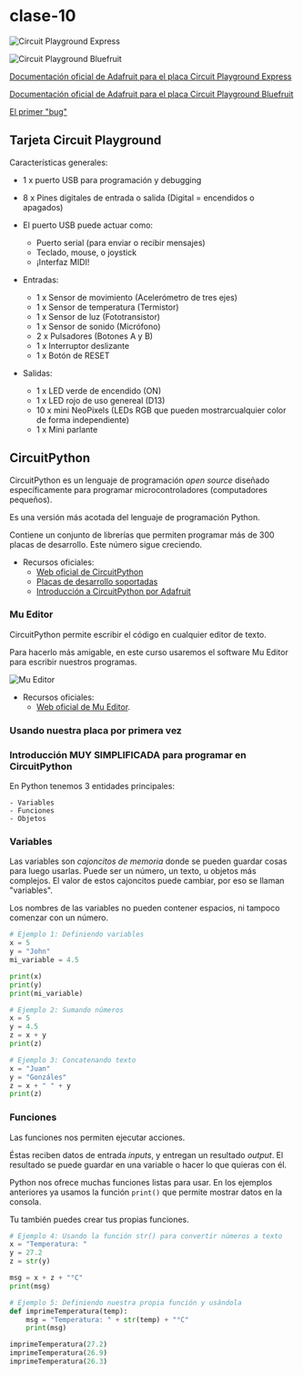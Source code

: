 # clase-10

![Circuit Playground Express](./imagenes/circuit-playground-express.jpg 'Circuit Playground Express')

![Circuit Playground Bluefruit](./imagenes/circuit-playground-bluefruit.jpg 'Circuit Playground Bluefruit')

[Documentación oficial de Adafruit para el placa Circuit Playground Express](https://learn.adafruit.com/adafruit-circuit-playground-express "Circuit Playground Express")

[Documentación oficial de Adafruit para el placa Circuit Playground Bluefruit](https://learn.adafruit.com/adafruit-circuit-playground-bluefruit "Circuit Playground Bluefruit")

[El primer "bug"](https://en.wikipedia.org/wiki/Software_bug 'El primer "bug"')

## Tarjeta Circuit Playground

Características generales:

- 1 x puerto USB para programación y debugging
- 8 x Pines digitales de entrada o salida (Digital = encendidos o apagados)

- El puerto USB puede actuar como:
    - Puerto serial (para enviar o recibir mensajes)
    - Teclado, mouse, o joystick
    - ¡Interfaz MIDI! 

- Entradas:
    - 1 x Sensor de movimiento (Acelerómetro de tres ejes)
    - 1 x Sensor de temperatura (Termistor)
    - 1 x Sensor de luz (Fototransistor)
    - 1 x Sensor de sonido (Micrófono)
    - 2 x Pulsadores (Botones A y B)
    - 1 x Interruptor deslizante
    - 1 x Botón de RESET
- Salidas:
    - 1 x LED verde de encendido (ON)
    - 1 x LED rojo de uso genereal (D13)
    - 10 x mini NeoPixels (LEDs RGB que pueden mostrarcualquier color de forma independiente)
    - 1 x Mini parlante

## CircuitPython

CircuitPython es un lenguaje de programación *open source* diseñado específicamente para programar microcontroladores (computadores pequeños). 

Es una versión más acotada del lenguaje de programación Python.

Contiene un conjunto de librerías que permiten programar más de 300 placas de desarrollo. Este número sigue creciendo.

- Recursos oficiales:
    - [Web oficial de CircuitPython](https://circuitpython.org/ "CircuitPython")
    - [Placas de desarrollo soportadas](https://circuitpython.org/downloads "Placas")
    - [Introducción a CircuitPython por Adafruit](https://learn.adafruit.com/welcome-to-circuitpython/what-is-circuitpython "Introducción a CircuitPython")
    
### Mu Editor

CircuitPython permite escribir el código en cualquier editor de texto.

Para hacerlo más amigable, en este curso usaremos el software Mu Editor para escribir nuestros programas.

![Mu Editor](./imagenes/mu-editor-2.png 'Mu Editor')

- Recursos oficiales:
    - [Web oficial de Mu Editor](https://codewith.mu/ 'Descarga Mu Editor').

### Usando nuestra placa por primera vez



### Introducción MUY SIMPLIFICADA para programar en CircuitPython

En Python tenemos 3 entidades principales:

    - Variables
    - Funciones
    - Objetos

### Variables
    
Las variables son *cajoncitos de memoria* donde se pueden guardar cosas para luego usarlas. Puede ser un número, un texto, u objetos más complejos. El valor de estos cajoncitos puede cambiar, por eso se llaman "variables".

Los nombres de las variables no pueden contener espacios, ni tampoco comenzar con un número.

```python
# Ejemplo 1: Definiendo variables
x = 5
y = "John"
mi_variable = 4.5

print(x)
print(y)
print(mi_variable)
```

```python
# Ejemplo 2: Sumando números
x = 5
y = 4.5
z = x + y
print(z)
```

```python
# Ejemplo 3: Concatenando texto
x = "Juan"
y = "Gonzáles"
z = x + " " + y
print(z)
```

### Funciones

Las funciones nos permiten ejecutar acciones. 

Éstas reciben datos de entrada *inputs*, y entregan un resultado *output*. El resultado se puede guardar en una variable o hacer lo que quieras con él.

Python nos ofrece muchas funciones listas para usar. En los ejemplos anteriores ya usamos la función ```print()``` que permite mostrar datos en la consola.

Tu también puedes crear tus propias funciones.

```python
# Ejemplo 4: Usando la función str() para convertir números a texto
x = "Temperatura: "
y = 27.2
z = str(y)

msg = x + z + "°C"
print(msg)
```

```python
# Ejemplo 5: Definiendo nuestra propia función y usándola
def imprimeTemperatura(temp):
    msg = "Temperatura: " + str(temp) + "°C"
    print(msg)

imprimeTemperatura(27.2)
imprimeTemperatura(26.9)
imprimeTemperatura(26.3)
```